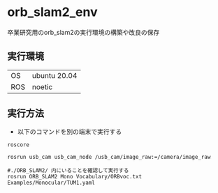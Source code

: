 # orb_slam2_env
卒業研究用のorb_slam2の実行環境の構築や改良の保存

## 実行環境

| | |
|----|----|
| OS | ubuntu 20.04 |
| ROS | noetic |

## 実行方法

- 以下のコマンドを別の端末で実行する

```
roscore

rosrun usb_cam usb_cam_node /usb_cam/image_raw:=/camera/image_raw

#./ORB_SLAM2/ 内にいることを確認して実行する
rosrun ORB_SLAM2 Mono Vocabulary/ORBvoc.txt Examples/Monocular/TUM1.yaml 
```
